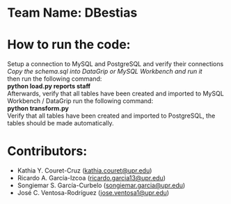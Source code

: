 # Team Name: DBestias

# How to run the code:
Setup a connection to MySQL and PostgreSQL and verify their connections   
_Copy the schema.sql into DataGrip or MySQL Workbench and run it_  
then run the following command:  
__python load.py reports staff__   
Afterwards, verify that all tables have been created and imported to MySQL Workbench / DataGrip 
run the following command:  
__python transform.py__  
Verify that all tables have been created and imported to PostgreSQL, the tables should be made automatically.  

# Contributors:

- Kathia Y. Couret-Cruz   (kathia.couret@upr.edu)
- Ricardo A. García-Izcoa   (ricardo.garcia13@upr.edu)
- Songiemar S. García-Curbelo   (songiemar.garcia@upr.edu)
- José C. Ventosa-Rodríguez   (jose.ventosa1@upr.edu)
